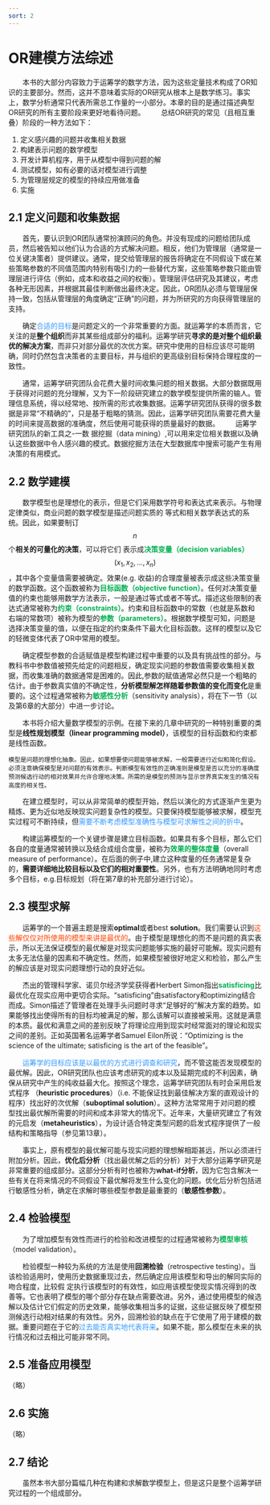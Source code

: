 ```yaml
---
sort: 2
---
```


# OR建模方法综述

&emsp;&emsp;本书的大部分内容致力于运筹学的数学方法，因为这些定量技术构成了OR知识的主要部分。然而，这并不意味着实际的OR研究从根本上是数学练习。事实上，数学分析通常只代表所需总工作量的一小部分。本章的目的是通过描述典型OR研究的所有主要阶段来更好地看待问题。
&emsp;&emsp;总结OR研究的常见（且相互重叠）阶段的一种方法如下：  
1. 定义感兴趣的问题并收集相关数据
2. 构建表示问题的数学模型
3. 开发计算机程序，用于从模型中得到问题的解
4. 测试模型，如有必要的话对模型进行调整
5. 为管理层规定的模型的持续应用做准备
6. 实施

## 2.1 定义问题和收集数据

&emsp;&emsp;首先，要认识到OR团队通常扮演顾问的角色。并没有现成的问题给团队成员，然后被告知以他们认为合适的方式解决问题。相反，他们为管理层（通常是一位关键决策者）提供建议。通常，提交给管理层的报告将确定在不同假设下或在某些策略参数的不同值范围内特别有吸引力的一些替代方案，这些策略参数只能由管理层进行评估（例如，成本和收益之间的权衡）。管理层评估研究及其建议，考虑各种无形因素，并根据其最佳判断做出最终决定。因此，OR团队必须与管理层保持一致，包括从管理层的角度确定“正确”的问题，并为所研究的方向获得管理层的支持。

&emsp;&emsp;确定<font color="#3399ff">合适的目标</font>是问题定义的一个非常重要的方面。就运筹学的本质而言，它关注的是**整个组织**而非其某些组成部分的福利。运筹学研究**寻求的是对整个组织最优的解决方案**，而非只对部分最优的次优方案。研究中使用的目标应该尽可能明确，同时仍然包含决策者的主要目标，并与组织的更高级别目标保持合理程度的一致性。

&emsp;&emsp;通常，运筹学研究团队会花费大量时间收集问题的相关数据。大部分数据既用于获得对问题的充分理解，又为下一阶段研究建立的数学模型提供所需的输人。管理信息系统，得以经常地、按所需的形式收集数据。运筹学研究团队获得的很多数据是非常“不精确的”，只是基于粗略的猜测。因此，运筹学研究团队需要花费大量的时间来提高数据的准确度，然后使用可能获得的质量最好的数据。
&emsp;&emsp;运筹学研究团队的新工具之-一数 据挖掘（data mining）,可以用来定位相关数据以及确认这些数据中令人感兴趣的模式。数据挖掘方法在大型数据库中搜索可能产生有用决策的有用模式。

## 2.2 数学建模

&emsp;&emsp;数学模型也是理想化的表示，但是它们采用数学符号和表达式来表示。与物理定律类似，商业问题的数学模型是描述问题实质的
等式和相关数学表达式的系统。因此，如果要制订$$n$$个**相关的可量化的决策**，可以将它们
表示成<b><font color="#00B050">决策变量（decision variables）</font></b>$$(x_1, x_2, \ldots, x_n)$$，其中各个变量值需要被确定。效果(e.g. 收益)的合理度量被表示成这些决策变量的数学函数。这个函数被称为<b><font color="#00B050">目标函数（objective function）</font></b>。任何对决策变量值的约束也能够用数学方法表示，一般是通过等式或者不等式。描述这些限制的表达式通常被称为<b><font color="#00B050">约束（constraints）</font></b>。约束和目标函数中的常数（也就是系数和右端的常数项）被称为模型的<b><font color="#00B050">参数（parameters）</font></b>。根据数学模型可知，问题是选择决策变量的值，以便在指定的约束条件下最大化目标函数。这样的模型以及它的轻微变体代表了OR中常用的模型。

&emsp;&emsp;确定模型参数的合适赋值是模型构建过程中重要的以及具有挑战性的部分。与教科书中参数值被预先给定的问题相反，确定现实问题的参数值需要收集相关数据，而收集准确的数据通常是困难的。因此,参数的赋值通常必然只是一个粗略的估计。由于参数真实值的不确定性，**分析模型解怎样随着参数值的变化而变化**是重要的。这个过程通常被称为<b><font color="#00B050">敏感性分析</font></b>（sensitivity analysis），将在下一节（以及第6章的大部分）中进一步讨论。

&emsp;&emsp;本书将介绍大量数学模型的示例。在接下来的几章中研究的一种特别重要的类型是**线性规划模型（linear programming model）**，该模型的目标函数和约束都是线性函数。

```warning
模型是问题的理想化抽象。因此，如果想要使问题能够被求解，一般需要进行近似和简化假设。必须注意确保模型是对问题的有效表示。判断模型有效性的正确准则是模型是否以充分的准确度预测候选行动的相对效果并允许合理地决策。所需的是模型的预测与显示世界真实发生的情况有高度的相关性。
```

&emsp;&emsp;在建立模型时，可以从非常简单的模型开始，然后以演化的方式逐渐产生更为精炼、更为近似地反映现实问题复杂性的模型。只要保持模型能够被求解，模型充实过程可不断持续，但<font color="#3399ff">需要不断考虑模型准确性与模型可求解性之间的折中</font>。

&emsp;&emsp;构建运筹模型的一个关键步骤是建立目标函数。如果具有多个目标，那么它们各自的度量通常被转换以及结合成组合度量，被称为<b><font color="#00B050">效果的整体度量</font></b>（overall measure of performance）。在后面的例子中,建立这种度量的任务通常是复杂的，**需要详细地比较目标以及它们的相对重要性**。另外，也有方法明确地同时考虑多个目标，e.g.目标规划（将在第7章的补充部分进行讨论）。

## 2.3 模型求解

&emsp;&emsp;运筹学的一个普遍主题是搜索**optimal**或者best **solution**。我们需要认识到<font color="#FF4500">这些解仅仅对所使用的模型来讲是最优的</font>。由于模型是理想化的而不是问题的真实表示，所以无法保证模型的最优解是对现实问题能够实施的最好可能解。现实问题有太多无法估量的因素和不确定性。然而，如果模型被很好地定义和检验，那么产生的解应该是对现实问题理想行动的良好近似。

&emsp;&emsp;杰出的管理科学家、诺贝尔经济学奖获得者Herbert Simon指出<b><font color="#00B050">satisficing</font></b>比最优化在现实应用中更切合实际。“satisficing”由satisfactory和optimizing结合而成。Simon描述了管理者在处理手头问题时寻求“足够好的”解决方案的趋势。如果能够找出使得所有的目标均被满足的解，那么该解可以直接被采用。这就是满意的本质。最优和满意之间的差别反映了将理论应用到现实时经常面对的理论和现实之间的差别。正如英国著名运筹学者Samuel Eilon所说：“Optimizing is the science of the ultimate; satisficing is the art of the feasible”。

&emsp;&emsp;<font color="#3399ff">运筹学的目标应该是以最优的方式进行调查和研究</font>，而不管这能否发现模型的最优解。因此，OR研究团队也应该考虑研究的成本以及延期完成的不利因素，确保从研究中产生的纯收益最大化。按照这个理念，运筹学研究团队有时会采用启发式程序
（**heuristic procedures**）（i.e. 不能保证找到最佳解决方案的直观设计的程序）找出好的次优解（**suboptimal solution**）。这种方法常常用于对问题的模型找出最优解所需要的时间和成本非常大的情况下。近年来，大量研究建立了有效的元启发（**metaheuristics**），为设计适合特定类型问题的启发式程序提供了一般结构和策略指导（参见第13章）。

&emsp;&emsp;事实上，原有模型的最优解可能与现实问题的理想解相距甚远，所以必须进行附加分析。因此，**优化后分析**（找出最优解之后的分析）对于大部分运筹学研究是非常重要的组成部分。这部分分析有时也被称为**what-if分析**，因为它包含解决一些有关在将来情况的不同假设下最优解将发生什么变化的问题。优化后分析包括进行敏感性分析，确定在求解时哪些模型参数是最重要的（**敏感性参数**）。

## 2.4 检验模型

&emsp;&emsp;为了增加模型有效性而进行的检验和改进模型的过程通常被称为<b><font color="#00B050">模型审核</font></b>（model validation）。

&emsp;&emsp;检验模型一种较为系统的方法是使用**回溯检验**（retrospective testing）。当该检验适用时，使用历史数据重现过去，然后确定应用该模型和导出的解同实际的吻合程度，比较假
定执行该模型时的有效性，如应用该模型使现实情况得到的改善等。它也表明了模型的哪个部分存在缺点需要改进。另外，通过使用模型的候选解以及估计它们假定的历史效果，能够收集相当多的证据，这些证据反映了模型预测候选行动相对结果的有效性。另外，回溯检验的缺点在于它使用了用于建模的数据。重要问题在于它的<font color="#3399ff">过去能否真实地代表将来</font>。如果不能，那么模型在未来的执行情况和过去相比可能非常不同。

## 2.5 准备应用模型

（略）

## 2.6 实施

（略）

## 2.7 结论

&emsp;&emsp;虽然本书大部分篇幅几种在构建和求解数学模型上，但是这只是整个运筹学研究过程的一个组成部分。